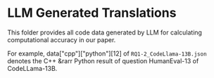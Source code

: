 # LLM Generated Translations
This folder provides all code data generated by LLM for calculating computational accuracy in our paper.

For example, data\["cpp"\]\["python"\]\[12\] of `RQ1-2_CodeLlama-13B.json` denotes the C++ &rarr Python result of question HumanEval-13 of CodeLLama-13B.
